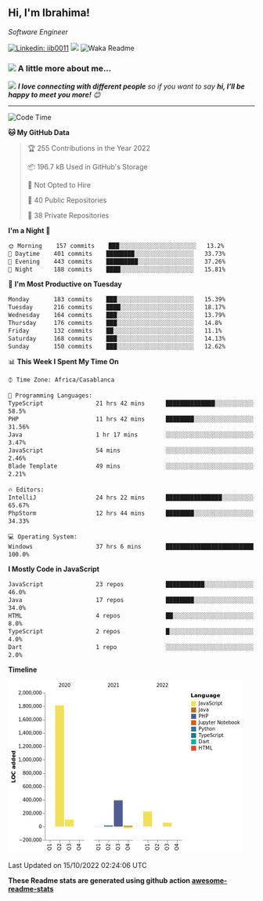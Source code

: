 <h2>Hi, I'm Ibrahima! </h2>
<p><em>Software Engineer 
</em></p>


[![Linkedin: iib0011](https://img.shields.io/badge/-iib0011-blue?style=flat-square&logo=Linkedin&logoColor=white&link=https://www.linkedin.com/in/iib0011/)](https://www.linkedin.com/in/iib0011/)
![](https://visitor-badge.glitch.me/badge?page_id=iib0011)
![Waka Readme](https://github.com/iib0011/iib0011/workflows/Waka%20Readme/badge.svg)


### <img src="https://media.giphy.com/media/VgCDAzcKvsR6OM0uWg/giphy.gif" width="50"> A little more about me...  


<img src="https://media.giphy.com/media/LnQjpWaON8nhr21vNW/giphy.gif" width="60"> <em><b>I love connecting with different people</b> so if you want to say <b>hi, I'll be happy to meet you more!</b> 😊</em>

---
<!--START_SECTION:waka-->
![Code Time](http://img.shields.io/badge/Code%20Time-1%2C225%20hrs%2017%20mins-blue)

**🐱 My GitHub Data** 

> 🏆 255 Contributions in the Year 2022
 > 
> 📦 196.7 kB Used in GitHub's Storage 
 > 
> 🚫 Not Opted to Hire
 > 
> 📜 40 Public Repositories 
 > 
> 🔑 38 Private Repositories  
 > 
**I'm a Night 🦉** 

```text
🌞 Morning    157 commits    ███░░░░░░░░░░░░░░░░░░░░░░   13.2% 
🌆 Daytime    401 commits    ████████░░░░░░░░░░░░░░░░░   33.73% 
🌃 Evening    443 commits    █████████░░░░░░░░░░░░░░░░   37.26% 
🌙 Night      188 commits    ████░░░░░░░░░░░░░░░░░░░░░   15.81%

```
📅 **I'm Most Productive on Tuesday** 

```text
Monday       183 commits    ███░░░░░░░░░░░░░░░░░░░░░░   15.39% 
Tuesday      216 commits    ████░░░░░░░░░░░░░░░░░░░░░   18.17% 
Wednesday    164 commits    ███░░░░░░░░░░░░░░░░░░░░░░   13.79% 
Thursday     176 commits    ███░░░░░░░░░░░░░░░░░░░░░░   14.8% 
Friday       132 commits    ██░░░░░░░░░░░░░░░░░░░░░░░   11.1% 
Saturday     168 commits    ███░░░░░░░░░░░░░░░░░░░░░░   14.13% 
Sunday       150 commits    ███░░░░░░░░░░░░░░░░░░░░░░   12.62%

```


📊 **This Week I Spent My Time On** 

```text
⌚︎ Time Zone: Africa/Casablanca

💬 Programming Languages: 
TypeScript               21 hrs 42 mins      ██████████████░░░░░░░░░░░   58.5% 
PHP                      11 hrs 42 mins      ████████░░░░░░░░░░░░░░░░░   31.56% 
Java                     1 hr 17 mins        ░░░░░░░░░░░░░░░░░░░░░░░░░   3.47% 
JavaScript               54 mins             ░░░░░░░░░░░░░░░░░░░░░░░░░   2.46% 
Blade Template           49 mins             ░░░░░░░░░░░░░░░░░░░░░░░░░   2.21%

🔥 Editors: 
IntelliJ                 24 hrs 22 mins      ████████████████░░░░░░░░░   65.67% 
PhpStorm                 12 hrs 44 mins      ████████░░░░░░░░░░░░░░░░░   34.33%

💻 Operating System: 
Windows                  37 hrs 6 mins       █████████████████████████   100.0%

```

**I Mostly Code in JavaScript** 

```text
JavaScript               23 repos            ███████████░░░░░░░░░░░░░░   46.0% 
Java                     17 repos            ████████░░░░░░░░░░░░░░░░░   34.0% 
HTML                     4 repos             ██░░░░░░░░░░░░░░░░░░░░░░░   8.0% 
TypeScript               2 repos             █░░░░░░░░░░░░░░░░░░░░░░░░   4.0% 
Dart                     1 repo              ░░░░░░░░░░░░░░░░░░░░░░░░░   2.0%

```


**Timeline**

![Chart not found](https://raw.githubusercontent.com/iib0011/iib0011/master/charts/bar_graph.png) 


 Last Updated on 15/10/2022 02:24:06 UTC
<!--END_SECTION:waka-->

**These Readme stats are generated using github action [awesome-readme-stats](https://github.com/iib0011/waka-readme-stats)**

